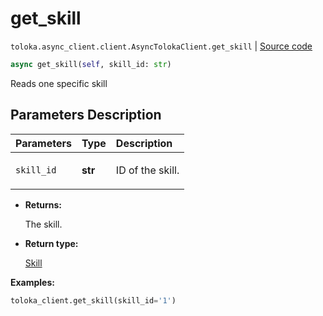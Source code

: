 # get_skill
`toloka.async_client.client.AsyncTolokaClient.get_skill` | [Source code](https://github.com/Toloka/toloka-kit/blob/v1.1.0.post1/src/async_client/client.py#L0)

```python
async get_skill(self, skill_id: str)
```

Reads one specific skill

## Parameters Description

| Parameters | Type | Description |
| :----------| :----| :-----------|
`skill_id`|**str**|<p>ID of the skill.</p>

* **Returns:**

  The skill.

* **Return type:**

  [Skill](toloka.client.skill.Skill.md)

**Examples:**


```python
toloka_client.get_skill(skill_id='1')
```
